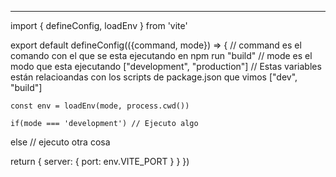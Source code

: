 
-----

import { defineConfig, loadEnv } from 'vite'

export default defineConfig(({command, mode}) => {
	// command es el comando con el que se esta ejecutando en npm run "build"
  // mode es el modo que esta ejecutando ["development", "production"]
  // Estas variables están relacioandas con los scripts de package.json que vimos ["dev", "build"]

	const env = loadEnv(mode, process.cwd())

	if(mode === 'development') // Ejecuto algo
  else // ejecuto otra cosa

  return {
    server: {
      port: env.VITE_PORT
    }
  }
})